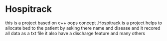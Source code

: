 # Hospitrack
this is a project based on c++ oops concept .Hospitrack is a project helps to allocate bed to the patient by asking there name and disease and it recored all data as a txt file it also have a discharge feature and many others
